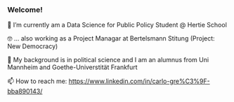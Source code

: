 ### Welcome!

🔭 I’m currently am a Data Science for Public Policy Student @ Hertie School <br>

🤓 ... also working as a Project Managar at Bertelsmann Stitung (Project: New Democracy) <br>

💬 My background is in political science and I am an alumnus from Uni Mannheim and Goethe-Universtität Frankfurt <br>

📫 How to reach me: https://www.linkedin.com/in/carlo-gre%C3%9F-bba890143/ <br>

<!--
**carlo-gress/carlo-gress** is a ✨ _special_ ✨ repository because its `README.md` (this file) appears on your GitHub profile.

Here are some ideas to get you started:

- 
- 🌱 I’m currently learning ...
- 👯 I’m looking to collaborate on ...
- 🤔 I’m looking for help with ...
- 💬 Ask me about ...
- 📫 How to reach me: ...
- 😄 Pronouns: ...
- ⚡ Fun fact: ...
-->
